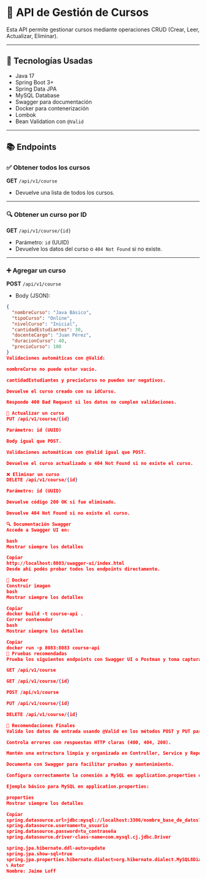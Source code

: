 # 📘 API de Gestión de Cursos

Esta API permite gestionar cursos mediante operaciones CRUD (Crear, Leer, Actualizar, Eliminar).

---

## 🚀 Tecnologías Usadas

- Java 17  
- Spring Boot 3+  
- Spring Data JPA  
- MySQL Database  
- Swagger para documentación  
- Docker para contenerización  
- Lombok  
- Bean Validation con `@Valid`

---

## 📚 Endpoints

### ✅ Obtener todos los cursos

**GET** `/api/v1/course`

- Devuelve una lista de todos los cursos.

---

### 🔍 Obtener un curso por ID

**GET** `/api/v1/course/{id}`

- Parámetro: `id` (UUID)  
- Devuelve los datos del curso o `404 Not Found` si no existe.

---

### ➕ Agregar un curso

**POST** `/api/v1/course`

- Body (JSON):

```json
{
  "nombreCurso": "Java Básico",
  "tipoCurso": "Online",
  "nivelCurso": "Inicial",
  "cantidadEstudiantes": 30,
  "docenteCargo": "Juan Pérez",
  "duracionCurso": 40,
  "precioCurso": 100
}
Validaciones automáticas con @Valid:

nombreCurso no puede estar vacío.

cantidadEstudiantes y precioCurso no pueden ser negativos.

Devuelve el curso creado con su idCurso.

Responde 400 Bad Request si los datos no cumplen validaciones.

📝 Actualizar un curso
PUT /api/v1/course/{id}

Parámetro: id (UUID)

Body igual que POST.

Validaciones automáticas con @Valid igual que POST.

Devuelve el curso actualizado o 404 Not Found si no existe el curso.

❌ Eliminar un curso
DELETE /api/v1/course/{id}

Parámetro: id (UUID)

Devuelve código 200 OK si fue eliminado.

Devuelve 404 Not Found si no existe el curso.

🔍 Documentación Swagger
Accede a Swagger UI en:

bash
Mostrar siempre los detalles

Copiar
http://localhost:8083/swagger-ui/index.html
Desde ahí podés probar todos los endpoints directamente.

🐳 Docker
Construir imagen
bash
Mostrar siempre los detalles

Copiar
docker build -t course-api .
Correr contenedor
bash
Mostrar siempre los detalles

Copiar
docker run -p 8083:8083 course-api
🥪 Pruebas recomendadas
Prueba los siguientes endpoints con Swagger UI o Postman y toma capturas:

GET /api/v1/course

GET /api/v1/course/{id}

POST /api/v1/course

PUT /api/v1/course/{id}

DELETE /api/v1/course/{id}

📌 Recomendaciones Finales
Valida los datos de entrada usando @Valid en los métodos POST y PUT para asegurar integridad.

Controla errores con respuestas HTTP claras (400, 404, 200).

Mantén una estructura limpia y organizada en Controller, Service y Repository.

Documenta con Swagger para facilitar pruebas y mantenimiento.

Configura correctamente la conexión a MySQL en application.properties o application.yml.

Ejemplo básico para MySQL en application.properties:

properties
Mostrar siempre los detalles

Copiar
spring.datasource.url=jdbc:mysql://localhost:3306/nombre_base_de_datos?useSSL=false&serverTimezone=UTC
spring.datasource.username=tu_usuario
spring.datasource.password=tu_contraseña
spring.datasource.driver-class-name=com.mysql.cj.jdbc.Driver

spring.jpa.hibernate.ddl-auto=update
spring.jpa.show-sql=true
spring.jpa.properties.hibernate.dialect=org.hibernate.dialect.MySQL8Dialect
📞 Autor
Nombre: Jaime Loff